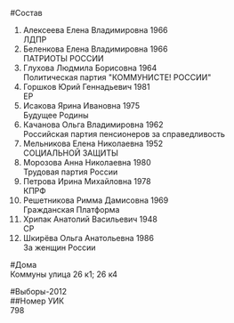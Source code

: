 #Состав  
1. Алексеева Елена Владимировна 1966  
    ЛДПР  
2. Беленкова Елена Владимировна 1966  
    ПАТРИОТЫ РОССИИ  
3. Глухова Людмила Борисовна 1964  
    Политическая партия "КОММУНИСТЕ! РОССИИ"  
4. Горшков Юрий Геннадьевич 1981  
    ЕР  
5. Исакова Ярина Ивановна 1975  
    Будущее Родины  
6. Качанова Ольга Владимировна 1962  
    Российская партия пенсионеров за справедливость  
7. Мельникова Елена Николаевна 1952  
    СОЦИАЛЬНОЙ ЗАЩИТЫ  
8. Морозова Анна Николаевна 1980  
    Трудовая партия России  
9. Петрова Ирина Михайловна 1978  
    КПРФ  
10. Решетникова Римма Дамисовна 1969  
    Гражданская Платформа  
11. Хрипак Анатолий Васильевич 1948  
    СР  
12. Шкирёва Ольга Анатольевна 1986  
    За женщин России  
  
#Дома  
Коммуны улица 26 к1; 26 к4  
  
#Выборы-2012  
##Номер УИК  
798  
